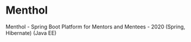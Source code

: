 # Menthol
Menthol - Spring Boot Platform for Mentors and Mentees - 2020 (Spring, Hibernate) (Java EE)
